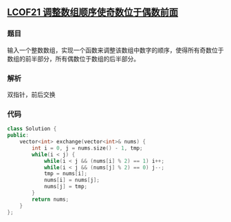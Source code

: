 ## [LCOF21 调整数组顺序使奇数位于偶数前面](https://leetcode-cn.com/problems/diao-zheng-shu-zu-shun-xu-shi-qi-shu-wei-yu-ou-shu-qian-mian-lcof/)

### 题目

输入一个整数数组，实现一个函数来调整该数组中数字的顺序，使得所有奇数位于数组的前半部分，所有偶数位于数组的后半部分。

### 解析

双指针，前后交换

### 代码

```C++
class Solution {
public:
    vector<int> exchange(vector<int>& nums) {
        int i = 0, j = nums.size() - 1, tmp;
        while(i < j) {
            while(i < j && (nums[i] % 2) == 1) i++;
            while(i < j && (nums[j] % 2) == 0) j--;
            tmp = nums[i];
            nums[i] = nums[j];
            nums[j] = tmp;
        }
        return nums;
    }
};
```

